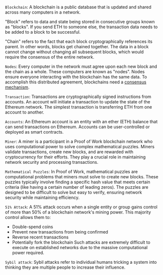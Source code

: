 `Blockchain`:
A blockchain is a public database that is updated and shared across many computers in a network.

"Block" refers to data and state being stored in consecutive groups known as "blocks". If you send ETH to someone else, the transaction data needs to be added to a block to be successful.

"Chain" refers to the fact that each block cryptographically references its parent. In other words, blocks get chained together. The data in a block cannot change without changing all subsequent blocks, which would require the consensus of the entire network.

`Nodes`:
Every computer in the network must agree upon each new block and the chain as a whole. These computers are known as "nodes". Nodes ensure everyone interacting with the blockchain has the same data. To accomplish this distributed agreement, blockchains need a [consensus mechanism](../conensus-algo/consensus-algo.md).

`Transaction`: 
Transactions are cryptographically signed instructions from accounts. An account will initiate a transaction to update the state of the Ethereum network. The simplest transaction is transferring ETH from one account to another.

`Accounts`:
An Ethereum account is an entity with an ether (ETH) balance that can send transactions on Ethereum. Accounts can be user-controlled or deployed as smart contracts.

`Miner`:
A miner is a participant in a Proof of Work blockchain network who uses computational power to solve complex mathematical puzzles. Miners validate transactions, create new blocks, and are rewarded with cryptocurrency for their efforts. They play a crucial role in maintaining network security and processing transactions.

`Mathematical Puzzles`:
In Proof of Work, mathematical puzzles are computational problems that miners must solve to create new blocks. These puzzles typically involve finding a specific hash value that meets certain criteria (like having a certain number of leading zeros). The puzzles are designed to be difficult to solve but easy to verify, ensuring network security while maintaining efficiency.

`51% Attack`:
A 51% attack occurs when a single entity or group gains control of more than 50% of a blockchain network's mining power. This majority control allows them to:
- Double-spend coins
- Prevent new transactions from being confirmed
- Reverse recent transactions
- Potentially fork the blockchain
Such attacks are extremely difficult to execute on established networks due to the massive computational power required.

`Sybil attack`: Sybil attacks refer to individual humans tricking a system into thinking they are multiple people to increase their influence.